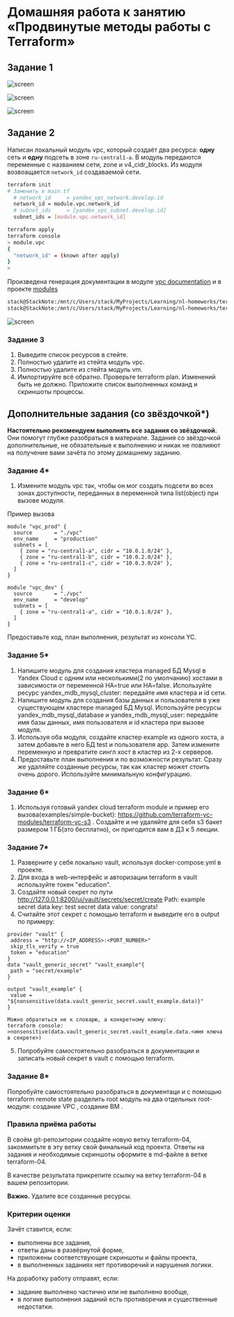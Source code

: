 # Домашняя работа к занятию «Продвинутые методы работы с Terraform»

## Задание 1

![screen](./screen/Screenshot2024-02-03-135013.png)

![screen](./screen/Screenshot2024-02-03-135114.png)

![screen](./screen/Screenshot2024-02-03-135455.png)

## Задание 2

Написан локальный модуль vpc, который создаёт два ресурса: **одну** сеть и **одну** подсеть в зоне `ru-central1-a`.
В модуль передаются переменные с названием сети, zone и v4_cidr_blocks. Из модуля возвоащается `network_id` создаваемой сети.

```bash
terraform init
# Заменить в main.tf
  # network_id     = yandex_vpc_network.develop.id
  network_id = module.vpc.network_id
  # subnet_ids     = [yandex_vpc_subnet.develop.id]
  subnet_ids = [module.vpc.network_id]

terraform apply
terraform console
> module.vpc
{
  "network_id" = (known after apply)
}
>
```

Произведена генерация документации в модуле [vpc documentation](./src/vpc/readme.md) и в проекте [modules](./src/modules.md)

```bash
stack@StackNote:/mnt/c/Users/stack/MyProjects/Learning/nl-homeworks/ter-homeworks/04/src/vpc$ docker run --rm --volume "$(pwd):/terraform-docs" -u $(id -u) quay.io/terraform-docs/terraform-docs:0.17.0 markdown /terraform-docs > readme.md
stack@StackNote:/mnt/c/Users/stack/MyProjects/Learning/nl-homeworks/ter-homeworks/04/src$ docker run --rm --volume "$(pwd):/terraform-docs" -u $(id -u) quay.io/terraform-docs/terraform-docs:0.17.0 markdown /terraform-docs > modules.md
```

![screen](./screen/Screenshot2024-02-03-211701.png)

### Задание 3

1. Выведите список ресурсов в стейте.
2. Полностью удалите из стейта модуль vpc.
3. Полностью удалите из стейта модуль vm.
4. Импортируйте всё обратно. Проверьте terraform plan. Изменений быть не должно.
Приложите список выполненных команд и скриншоты процессы.

## Дополнительные задания (со звёздочкой*)

**Настоятельно рекомендуем выполнять все задания со звёздочкой.**   Они помогут глубже разобраться в материале.
Задания со звёздочкой дополнительные, не обязательные к выполнению и никак не повлияют на получение вами зачёта по этому домашнему заданию.

### Задание 4*

1. Измените модуль vpc так, чтобы он мог создать подсети во всех зонах доступности, переданных в переменной типа list(object) при вызове модуля.  
  
Пример вызова

```
module "vpc_prod" {
  source       = "./vpc"
  env_name     = "production"
  subnets = [
    { zone = "ru-central1-a", cidr = "10.0.1.0/24" },
    { zone = "ru-central1-b", cidr = "10.0.2.0/24" },
    { zone = "ru-central1-c", cidr = "10.0.3.0/24" },
  ]
}

module "vpc_dev" {
  source       = "./vpc"
  env_name     = "develop"
  subnets = [
    { zone = "ru-central1-a", cidr = "10.0.1.0/24" },
  ]
}
```

Предоставьте код, план выполнения, результат из консоли YC.

### Задание 5*

1. Напишите модуль для создания кластера managed БД Mysql в Yandex Cloud с одним или несколькими(2 по умолчанию) хостами в зависимости от переменной HA=true или HA=false. Используйте ресурс yandex_mdb_mysql_cluster: передайте имя кластера и id сети.
2. Напишите модуль для создания базы данных и пользователя в уже существующем кластере managed БД Mysql. Используйте ресурсы yandex_mdb_mysql_database и yandex_mdb_mysql_user: передайте имя базы данных, имя пользователя и id кластера при вызове модуля.
3. Используя оба модуля, создайте кластер example из одного хоста, а затем добавьте в него БД test и пользователя app. Затем измените переменную и превратите сингл хост в кластер из 2-х серверов.
4. Предоставьте план выполнения и по возможности результат. Сразу же удаляйте созданные ресурсы, так как кластер может стоить очень дорого. Используйте минимальную конфигурацию.

### Задание 6*

1. Используя готовый yandex cloud terraform module и пример его вызова(examples/simple-bucket): <https://github.com/terraform-yc-modules/terraform-yc-s3> .
Создайте и не удаляйте для себя s3 бакет размером 1 ГБ(это бесплатно), он пригодится вам в ДЗ к 5 лекции.

### Задание 7*

1. Разверните у себя локально vault, используя docker-compose.yml в проекте.
2. Для входа в web-интерфейс и авторизации terraform в vault используйте токен "education".
3. Создайте новый секрет по пути <http://127.0.0.1:8200/ui/vault/secrets/secret/create>
Path: example  
secret data key: test
secret data value: congrats!  
4. Считайте этот секрет с помощью terraform и выведите его в output по примеру:

```
provider "vault" {
 address = "http://<IP_ADDRESS>:<PORT_NUMBER>"
 skip_tls_verify = true
 token = "education"
}
data "vault_generic_secret" "vault_example"{
 path = "secret/example"
}

output "vault_example" {
 value = "${nonsensitive(data.vault_generic_secret.vault_example.data)}"
} 

Можно обратиться не к словарю, а конкретному ключу:
terraform console: >nonsensitive(data.vault_generic_secret.vault_example.data.<имя ключа в секрете>)
```

5. Попробуйте самостоятельно разобраться в документации и записать новый секрет в vault с помощью terraform.

### Задание 8*

Попробуйте самостоятельно разобраться в документаци и с помощью terraform remote state разделить root модуль на два отдельных root-модуля: создание VPC , создание ВМ .

### Правила приёма работы

В своём git-репозитории создайте новую ветку terraform-04, закоммитьте в эту ветку свой финальный код проекта. Ответы на задания и необходимые скриншоты оформите в md-файле в ветке terraform-04.

В качестве результата прикрепите ссылку на ветку terraform-04 в вашем репозитории.

**Важно.** Удалите все созданные ресурсы.

### Критерии оценки

Зачёт ставится, если:

* выполнены все задания,
* ответы даны в развёрнутой форме,
* приложены соответствующие скриншоты и файлы проекта,
* в выполненных заданиях нет противоречий и нарушения логики.

На доработку работу отправят, если:

* задание выполнено частично или не выполнено вообще,
* в логике выполнения заданий есть противоречия и существенные недостатки.
